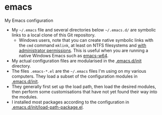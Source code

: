 # emacs
My Emacs configuration

* My `~/.emacs` file and several directories below `~/.emacs.d/` are symbolic links to a local clone of this Git repository.
  * Windows users, note that you can create native symbolic links with the `cmd` command `mklink`, at least on NTFS filesystems and [with administrator permissions](http://security.stackexchange.com/questions/10194/why-do-you-have-to-be-an-admin-to-create-a-symlink-in-windows).  This is useful when you are running a native Windows Emacs such as [emacs-w64](http://emacsbinw64.sourceforge.net/).
* My actual configuration files are modularised in the [.emacs.d/init](.emacs.d/init) directory.
* The files `.emacs-*.el` are the `~/.emacs` files I'm using on my various computers.  They load a subset of the configuration modules in [.emacs.d/init](.emacs.d/init).
* They generally first set up the load path, then load the desired modules, then perform some customisations that have not yet found their way into the modules.
* I installed most packages according to the configuration in [.emacs.d/init/load-path-package.el](.emacs.d/init/load-path-package.el).
